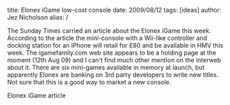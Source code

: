 title: Elonex iGame low-cost console
date: 2009/08/12
tags: [ideas]
author: Jez Nicholson
alias: /

The Sunday Times carried an article about the Elonex iGame this week. According to the article the mini-console with a Wii-like controller and docking station for an iPhone will retail for £80 and be available in HMV this week. The igamefamily.com web site appears to be a holding page at the moment (12th Aug 09) and I can't find much other mention on the interweb about it. There are six mini-games available in memory at launch, but apparently Elonex are banking on 3rd party developers to write new titles. Not sure that this is a good way to market a new console.

Elonex iGame article